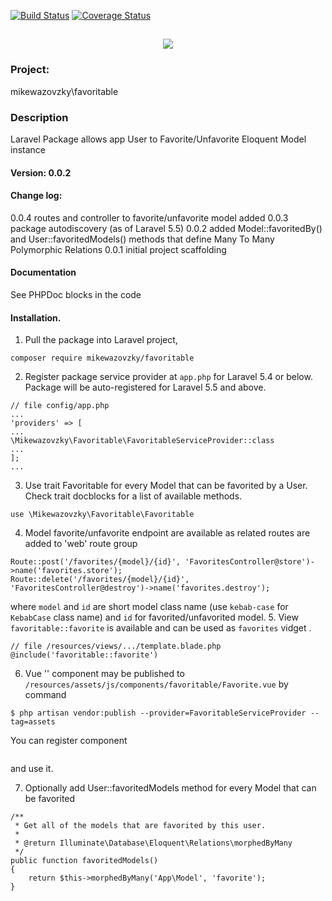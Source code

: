[![Build Status](https://travis-ci.org/mikewazovzky/favoritable.svg?branch=master)](https://travis-ci.org/mikewazovzky/favoritable)
[![Coverage Status](https://coveralls.io/repos/github/mikewazovzky/favoritable/badge.svg?branch=master&foo=bar)](https://coveralls.io/github/mikewazovzky/favoritable?branch=master)

<h2 align="center">
	<img src="https://laravel.com/assets/img/components/logo-laravel.svg">
</h2>

### Project:
mikewazovzky\favoritable
### Description
Laravel Package allows app User to Favorite/Unfavorite Eloquent Model instance
#### Version: 0.0.2
#### Change log:
0.0.4 routes and controller to favorite/unfavorite model added
0.0.3 package autodiscovery (as of Laravel 5.5)
0.0.2 added Model::favoritedBy() and User::favoritedModels() methods that define Many To Many Polymorphic Relations
0.0.1 initial project scaffolding
#### Documentation
See PHPDoc blocks in the code
#### Installation.
1. Pull the package into Laravel project,
```
composer require mikewazovzky/favoritable
```
2. Register package service provider at `app.php` for Laravel 5.4 or below.
Package will be auto-registered for Laravel 5.5 and above.
```
// file config/app.php
...
'providers' => [
...
\Mikewazovzky\Favoritable\FavoritableServiceProvider::class
...
];
...
```
3. Use trait Favoritable for every Model that can be favorited by a User.
Check trait docblocks for a list of available methods.
```
use \Mikewazovzky\Favoritable\Favoritable
```
4. Model favorite/unfavorite endpoint are available as related routes are added to 'web' route group
```
Route::post('/favorites/{model}/{id}', 'FavoritesController@store')->name('favorites.store');
Route::delete('/favorites/{model}/{id}', 'FavoritesController@destroy')->name('favorites.destroy');
```
where `model` and `id` are short model class name (use `kebab-case` for `KebabCase` class name) and
`id` for favorited/unfavorited model.
5. View `favoritable::favorite` is available and can be used as `favorites` vidget .
```
// file /resources/views/.../template.blade.php
@include('favoritable::favorite')
```
6. Vue '<favorite>' component may be published to `/resources/assets/js/components/favoritable/Favorite.vue`
by command
```
$ php artisan vendor:publish --provider=FavoritableServiceProvider --tag=assets
```
You can register component
```

```
and use it.

7. Optionally add User::favoritedModels method for every Model that can be favorited
```
/**
 * Get all of the models that are favorited by this user.
 *
 * @return Illuminate\Database\Eloquent\Relations\morphedByMany
 */
public function favoritedModels()
{
    return $this->morphedByMany('App\Model', 'favorite');
}
```
